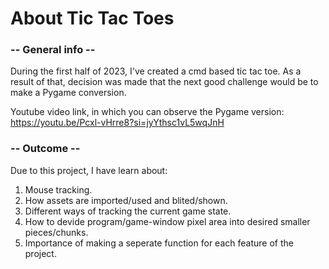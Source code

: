 # About Tic Tac Toes
### -- General info --
During the first half of 2023, I've created a cmd based tic tac toe.
As a result of that, decision was made that the next good challenge would be to make a
Pygame conversion.

Youtube video link, in which you can observe the Pygame version:
       https://youtu.be/Pcxl-vHrre8?si=jyYthsc1vL5wqJnH

### -- Outcome --

Due to this project, I have learn about:
1. Mouse tracking.
1. How assets are imported/used and blited/shown.
1. Different ways of tracking the current game state.
1. How to devide program/game-window pixel area into desired smaller pieces/chunks.
1. Importance of making a seperate function for each feature of the project.
